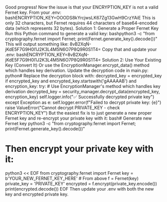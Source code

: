 Good progress! Now the issue is that your ENCRYPTION_KEY is not a valid Fernet key.
From your .env:
bashENCRYPTION_KEY=OOODS8kYrcjwsLK67Zg13GwH9CrzYAiE
This is only 32 characters, but Fernet requires 44 characters of base64-encoded data (which represents 32 bytes).
Solution 1: Generate a Proper Fernet Key
Run this Python command to generate a valid key:
bashpython3 -c "from cryptography.fernet import Fernet; print(Fernet.generate_key().decode())"
This will output something like:
8vB2XqN-jKdE5F7G9H0I1J2K3L4M5N6O7P8Q9R0S1T4=
Copy that and update your .env:
bashENCRYPTION_KEY=8vB2XqN-jKdE5F7G9H0I1J2K3L4M5N6O7P8Q9R0S1T4=
Solution 2: Use Your Existing Key (Convert It)
Or use the EncryptionManager.encrypt_data() method which handles key derivation. Update the decryption code in main.py:
python# Replace the decryption block with:
decrypted_key = encrypted_key
if encrypted_key and encrypted_key.startswith('gAAAAAB') and encryption_key:
    try:
        # Use EncryptionManager's method which handles key derivation
        decrypted_key = security_manager.decrypt_data(encrypted_key, encryption_key)
        self.logger.info("✅ Successfully decrypted private key")
    except Exception as e:
        self.logger.error(f"Failed to decrypt private key: {e}")
        raise ValueError("Cannot decrypt PRIVATE_KEY - check ENCRYPTION_KEY")
But the easiest fix is to just generate a new proper Fernet key and re-encrypt your private key with it:
bash# Generate new Fernet key
python3 -c "from cryptography.fernet import Fernet; print(Fernet.generate_key().decode())"

# Then encrypt your private key with it:
python3 << EOF
from cryptography.fernet import Fernet
key = b'YOUR_NEW_FERNET_KEY_HERE'  # From above
f = Fernet(key)
private_key = 'PRIVATE_KEY'
encrypted = f.encrypt(private_key.encode())
print(encrypted.decode())
EOF
Then update your .env with both the new key and encrypted private key.